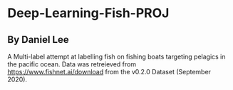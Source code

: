 # Deep-Learning-Fish-PROJ
## By Daniel Lee
A Multi-label attempt at labelling fish on fishing boats targeting pelagics in the pacific ocean. 
Data was retreieved from https://www.fishnet.ai/download from the  v0.2.0 Dataset (September 2020). 
